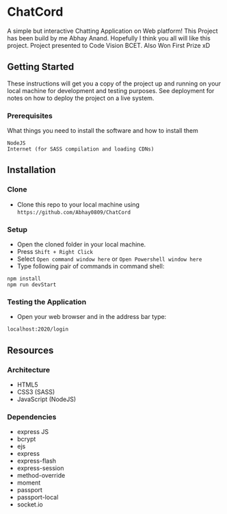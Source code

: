 # ChatCord

A simple but interactive Chatting Application on Web platform! This Project has been build by me Abhay Anand. Hopefully I think you all will like this project. Project presented to Code Vision BCET. Also Won First Prize xD

## Getting Started

These instructions will get you a copy of the project up and running on your local machine for development and testing purposes. See deployment for notes on how to deploy the project on a live system.

### Prerequisites

What things you need to install the software and how to install them

```
NodeJS 
Internet (for SASS compilation and loading CDNs)
```
## Installation

### Clone

- Clone this repo to your local machine using `https://github.com/Abhay0809/ChatCord`

### Setup

- Open the cloned folder in your local machine.
- Press `Shift + Right Click` 
- Select `Open command window here` or `Open Powershell window here`
- Type following pair of commands in command shell:

```
npm install
npm run devStart
```

### Testing the Application

- Open your web browser and in the address bar type:

```
localhost:2020/login
```

## Resources

### Architecture

- HTML5
- CSS3 (SASS)
- JavaScript (NodeJS)

### Dependencies

- express JS
- bcrypt
- ejs
- express
- express-flash
- express-session
- method-override
- moment
- passport
- passport-local
- socket.io
